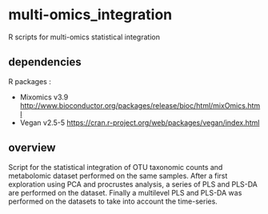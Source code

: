 # multi-omics_integration
R scripts for multi-omics statistical integration


## dependencies 
R packages :
- Mixomics v3.9 http://www.bioconductor.org/packages/release/bioc/html/mixOmics.html
- Vegan v2.5-5 https://cran.r-project.org/web/packages/vegan/index.html

## overview
Script for the statistical integration of OTU taxonomic counts and metabolomic dataset performed on the same samples. 
After a first exploration using PCA and procrustes analysis, a series of PLS and PLS-DA are performed on the dataset. Finally a multilevel PLS and PLS-DA was performed on the datasets to take into account the time-series.
